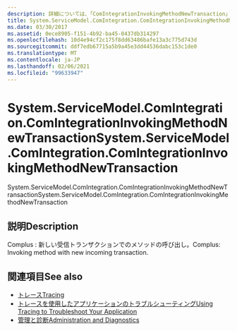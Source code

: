 ```yaml
---
description: 詳細については、「ComIntegrationInvokingMethodNewTransaction」を参照してください。
title: System.ServiceModel.ComIntegration.ComIntegrationInvokingMethodNewTransaction
ms.date: 03/30/2017
ms.assetid: 0ece8905-f151-4b92-ba45-0437db314297
ms.openlocfilehash: 10d4e94cf2c175f8dd63486bafe13a3c775d743d
ms.sourcegitcommit: ddf7edb67715a5b9a45e3dd44536dabc153c1de0
ms.translationtype: MT
ms.contentlocale: ja-JP
ms.lasthandoff: 02/06/2021
ms.locfileid: "99633947"
---
```

# <a name="systemservicemodelcomintegrationcomintegrationinvokingmethodnewtransaction"></a><span data-ttu-id="5de8e-103">System.ServiceModel.ComIntegration.ComIntegrationInvokingMethodNewTransaction</span><span class="sxs-lookup"><span data-stu-id="5de8e-103">System.ServiceModel.ComIntegration.ComIntegrationInvokingMethodNewTransaction</span></span>

<span data-ttu-id="5de8e-104">System.ServiceModel.ComIntegration.ComIntegrationInvokingMethodNewTransaction</span><span class="sxs-lookup"><span data-stu-id="5de8e-104">System.ServiceModel.ComIntegration.ComIntegrationInvokingMethodNewTransaction</span></span>  
  
## <a name="description"></a><span data-ttu-id="5de8e-105">説明</span><span class="sxs-lookup"><span data-stu-id="5de8e-105">Description</span></span>  

 <span data-ttu-id="5de8e-106">Complus : 新しい受信トランザクションでのメソッドの呼び出し。</span><span class="sxs-lookup"><span data-stu-id="5de8e-106">Complus: Invoking method with new incoming transaction.</span></span>  
  
## <a name="see-also"></a><span data-ttu-id="5de8e-107">関連項目</span><span class="sxs-lookup"><span data-stu-id="5de8e-107">See also</span></span>

- [<span data-ttu-id="5de8e-108">トレース</span><span class="sxs-lookup"><span data-stu-id="5de8e-108">Tracing</span></span>](index.md)
- [<span data-ttu-id="5de8e-109">トレースを使用したアプリケーションのトラブルシューティング</span><span class="sxs-lookup"><span data-stu-id="5de8e-109">Using Tracing to Troubleshoot Your Application</span></span>](using-tracing-to-troubleshoot-your-application.md)
- [<span data-ttu-id="5de8e-110">管理と診断</span><span class="sxs-lookup"><span data-stu-id="5de8e-110">Administration and Diagnostics</span></span>](../index.md)
